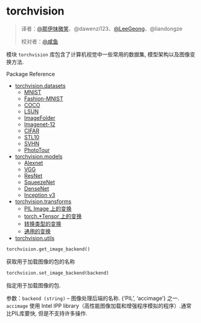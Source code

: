 # torchvision

> 译者：[@那伊抹微笑](https://github.com/wangyangting)、@dawenzi123、[@LeeGeong](https://github.com/LeeGeong)、@liandongze
> 
> 校对者：[@咸鱼](https://github.com/Watermelon233)

模块 `torchvision` 库包含了计算机视觉中一些常用的数据集, 模型架构以及图像变换方法.

Package Reference

*   [torchvision.datasets](datasets.html)
    *   [MNIST](datasets.html#mnist)
    *   [Fashion-MNIST](datasets.html#fashion-mnist)
    *   [COCO](datasets.html#coco)
    *   [LSUN](datasets.html#lsun)
    *   [ImageFolder](datasets.html#imagefolder)
    *   [Imagenet-12](datasets.html#imagenet-12)
    *   [CIFAR](datasets.html#cifar)
    *   [STL10](datasets.html#stl10)
    *   [SVHN](datasets.html#svhn)
    *   [PhotoTour](datasets.html#phototour)
*   [torchvision.models](models.html)
    *   [Alexnet](models.html#id1)
    *   [VGG](models.html#id2)
    *   [ResNet](models.html#id3)
    *   [SqueezeNet](models.html#id4)
    *   [DenseNet](models.html#id5)
    *   [Inception v3](models.html#inception-v3)
*   [torchvision.transforms](transforms.html)
    *   [PIL Image 上的变换](transforms.html#pil-image)
    *   [torch.*Tensor 上的变换](transforms.html#torch-tensor)
    *   [转换类型的变换](transforms.html#id1)
    *   [通用的变换](transforms.html#id2)
*   [torchvision.utils](utils.html)

```py
torchvision.get_image_backend()
```

获取用于加载图像的包的名称

```py
torchvision.set_image_backend(backend)
```

指定用于加载图像的包.

参数：`backend (string)` – 图像处理后端的名称. {‘PIL’, ‘accimage’} 之一. `accimage` 使用 Intel IPP library（高性能图像加载和增强程序模拟的程序）.通常比PIL库要快, 但是不支持许多操作.
